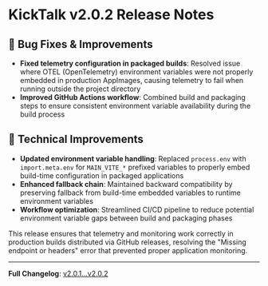 # KickTalk v2.0.2 Release Notes

## 🐛 Bug Fixes & Improvements

- **Fixed telemetry configuration in packaged builds**: Resolved issue where OTEL (OpenTelemetry) environment variables were not properly embedded in production AppImages, causing telemetry to fail when running outside the project directory
- **Improved GitHub Actions workflow**: Combined build and packaging steps to ensure consistent environment variable availability during the build process

## 🔧 Technical Improvements

- **Updated environment variable handling**: Replaced `process.env` with `import.meta.env` for `MAIN_VITE_*` prefixed variables to properly embed build-time configuration in packaged applications
- **Enhanced fallback chain**: Maintained backward compatibility by preserving fallback from build-time embedded variables to runtime environment variables
- **Workflow optimization**: Streamlined CI/CD pipeline to reduce potential environment variable gaps between build and packaging phases

This release ensures that telemetry and monitoring work correctly in production builds distributed via GitHub releases, resolving the "Missing endpoint or headers" error that prevented proper application monitoring.

---
**Full Changelog**: [v2.0.1...v2.0.2](https://github.com/BP602/KickTalk/compare/v2.0.1...v2.0.2)
